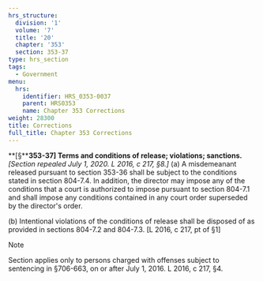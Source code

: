 ```yaml
---
hrs_structure:
  division: '1'
  volume: '7'
  title: '20'
  chapter: '353'
  section: 353-37
type: hrs_section
tags:
  - Government
menu:
  hrs:
    identifier: HRS_0353-0037
    parent: HRS0353
    name: Chapter 353 Corrections
weight: 28300
title: Corrections
full_title: Chapter 353 Corrections
---
```

**[§****353-37] Terms and conditions of release; violations; sanctions.** _[Section repealed July 1, 2020\. L 2016, c 217, §8.]_ (a) A misdemeanant released pursuant to section 353-36 shall be subject to the conditions stated in section 804-7.4\. In addition, the director may impose any of the conditions that a court is authorized to impose pursuant to section 804-7.1 and shall impose any conditions contained in any court order superseded by the director's order.

(b) Intentional violations of the conditions of release shall be disposed of as provided in sections 804-7.2 and 804-7.3\. [L 2016, c 217, pt of §1]

Note

Section applies only to persons charged with offenses subject to sentencing in §706-663, on or after July 1, 2016\. L 2016, c 217, §4.